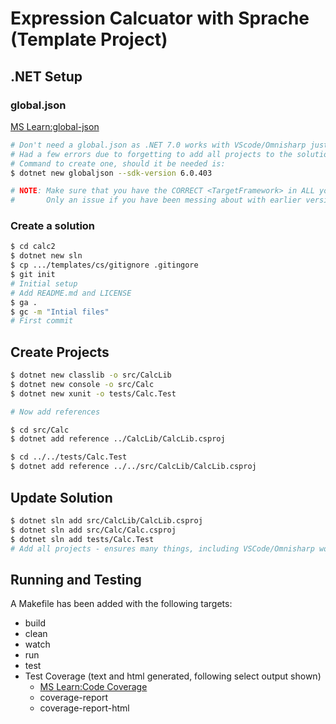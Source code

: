 # Expression Calcuator with Sprache (Template Project)

## .NET Setup

### global.json

  [MS Learn:global-json](https://learn.microsoft.com/en-us/dotnet/core/tools/global-json)

  ```sh
  # Don't need a global.json as .NET 7.0 works with VScode/Omnisharp just fine
  # Had a few errors due to forgetting to add all projects to the solution file!
  # Command to create one, should it be needed is:
  $ dotnet new globaljson --sdk-version 6.0.403

  # NOTE: Make sure that you have the CORRECT <TargetFramework> in ALL your .csproj files
  #       Only an issue if you have been messing about with earlier versions as above!
  ```

### Create a solution

  ```sh
  $ cd calc2
  $ dotnet new sln
  $ cp .../templates/cs/gitignore .gitingore
  $ git init
  # Initial setup
  # Add README.md and LICENSE
  $ ga .
  $ gc -m "Intial files"
  # First commit
  ```

## Create Projects

  ```sh
  $ dotnet new classlib -o src/CalcLib
  $ dotnet new console -o src/Calc
  $ dotnet new xunit -o tests/Calc.Test

  # Now add references

  $ cd src/Calc
  $ dotnet add reference ../CalcLib/CalcLib.csproj

  $ cd ../../tests/Calc.Test
  $ dotnet add reference ../../src/CalcLib/CalcLib.csproj

  ```

## Update Solution

  ```sh
  $ dotnet sln add src/CalcLib/CalcLib.csproj 
  $ dotnet sln add src/Calc/Calc.csproj 
  $ dotnet sln add tests/Calc.Test
  # Add all projects - ensures many things, including VSCode/Omnisharp working

  ```

## Running and Testing

A Makefile has been added with the following targets:

- build
- clean
- watch
- run
- test
- Test Coverage (text and html generated, following select output shown)
  - [MS Learn:Code Coverage](https://learn.microsoft.com/en-us/dotnet/core/testing/unit-testing-code-coverage?tabs=linux)
  - coverage-report
  - coverage-report-html
